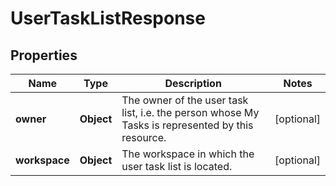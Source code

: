 # UserTaskListResponse

## Properties
Name | Type | Description | Notes
------------ | ------------- | ------------- | -------------
**owner** | **Object** | The owner of the user task list, i.e. the person whose My Tasks is represented by this resource. |  [optional]
**workspace** | **Object** | The workspace in which the user task list is located. |  [optional]
